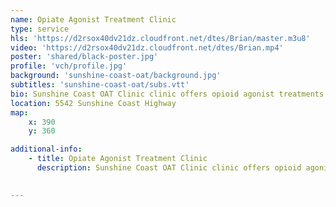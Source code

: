 ```yaml
---
name: Opiate Agonist Treatment Clinic
type: service
hls: 'https://d2rsox40dv21dz.cloudfront.net/dtes/Brian/master.m3u8'
video: 'https://d2rsox40dv21dz.cloudfront.net/dtes/Brian.mp4'
poster: 'shared/black-poster.jpg'
profile: 'vch/profile.jpg'
background: 'sunshine-coast-oat/background.jpg'
subtitles: 'sunshine-coast-oat/subs.vtt'
bio: Sunshine Coast OAT Clinic clinic offers opioid agonist treatments and other related harm reduction and addiction services for people with substance use issues. This includes outpatient individual and group counselling, crisis response services, employment and education support, and referrals to other supports and resources such as detox and treatment centre.
location: 5542 Sunshine Coast Highway
map:
    x: 390
    y: 360

additional-info: 
    - title: Opiate Agonist Treatment Clinic
      description: Sunshine Coast OAT Clinic clinic offers opioid agonist treatments and other related harm reduction and addiction services for people with substance use issues. This includes outpatient individual and group counselling, crisis response services, employment and education support, and referrals to other supports and resources such as detox and treatment centre.
    

---
```

